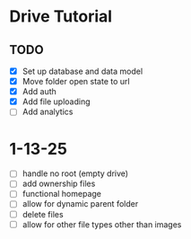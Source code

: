 # Drive Tutorial

## TODO
- [x] Set up database and data model
- [x] Move folder open state to url
- [x] Add auth
- [x] Add file uploading
- [ ] Add analytics

# 1-13-25

- [ ] handle no root (empty drive)
- [ ] add ownership files
- [ ] functional homepage
- [ ] allow for dynamic parent folder
- [ ] delete files
- [ ] allow for other file types other than images